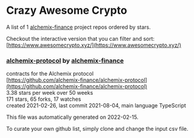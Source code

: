 # Crazy Awesome Crypto
A list of 1 [alchemix-finance](https://github.com/alchemix-finance) project repos ordered by stars.  

Checkout the interactive version that you can filter and sort: 
[https://www.awesomecrypto.xyz/](https://www.awesomecrypto.xyz/)  


### [alchemix-protocol](https://github.com/alchemix-finance/alchemix-protocol) by [alchemix-finance](https://github.com/alchemix-finance)  
contracts for the Alchemix protocol  
[https://github.com/alchemix-finance/alchemix-protocol](https://github.com/alchemix-finance/alchemix-protocol)  
3.38 stars per week over 50 weeks  
171 stars, 65 forks, 17 watches  
created 2021-02-26, last commit 2021-08-04, main language TypeScript  


This file was automatically generated on 2022-02-15.  

To curate your own github list, simply clone and change the input csv file.  